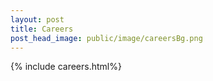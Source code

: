 ```yaml
---
layout: post
title: Careers
post_head_image: public/image/careersBg.png
---
```


{% include careers.html%}
